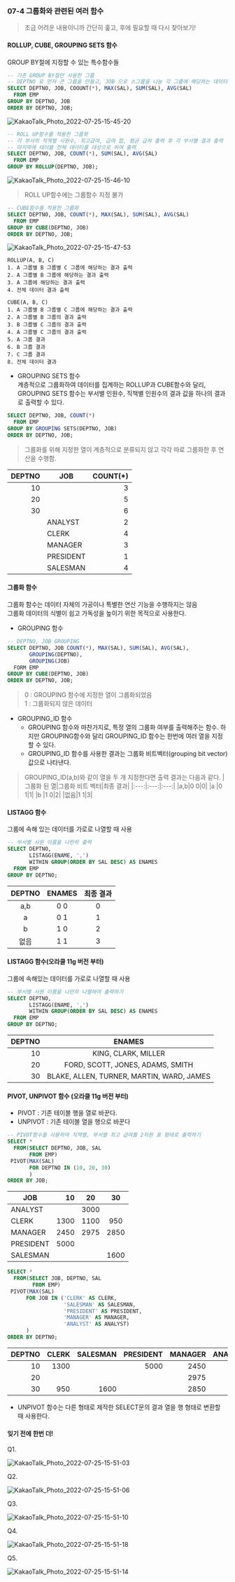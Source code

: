 ### 07-4 그룹화와 관련된 여러 함수
> 조금 어려운 내용이니까 간단히 훑고, 후에 필요할 때 다시 찾아보기!
#### ROLLUP, CUBE, GROUPING SETS 함수
GROUP BY절에 지정할 수 있는 특수함수들
```sql
-- 기존 GROUP BY절만 사용한 그룹
-- DEPTNO 로 먼저 큰 그룹을 만들고, JOB 으로 소그룹을 나눙 각 그룹에 해당하는 데이터 출력
SELECT DEPTNO, JOB, COOUNT(*), MAX(SAL), SUM(SAL), AVG(SAL)
  FROM EMP
GROUP BY DEPTNO, JOB
ORDER BY DEPTNO, JOB;
```
![KakaoTalk_Photo_2022-07-25-15-45-20](https://user-images.githubusercontent.com/96704446/180714813-2066d90a-a326-4d1f-8477-70a0a8d5d957.png)


```sql
-- ROLL UP함수를 적용한 그룹화
-- 각 부서의 직책별 사원수, 최고급여, 급여 합, 평균 급혀 출력 후 각 부서별 결과 출력
-- 마지막에 테이블 전체 데이터를 대상으로 하여 출력
SELECT DEPTNO, JOB, COUNT(*), SUM(SAL), AVG(SAL)
  FROM EMP
GROUP BY ROLLUP(DEPTNO, JOB);
```
![KakaoTalk_Photo_2022-07-25-15-46-10](https://user-images.githubusercontent.com/96704446/180714987-3d85a5f6-b587-402e-ac07-5cb7c25f15cf.png)

> ROLL UP함수에는 그룹함수 지정 불가
```sql
-- CUBE함수를 적용한 그룹화
SELECT DEPTNO, JOB, COUNT(*), MAX(SAL), SUM(SAL), AVG(SAL)
  FROM EMP
GROUP BY CUBE(DEPTNO, JOB)
ORDER BY DEPTNO, JOB;
```
![KakaoTalk_Photo_2022-07-25-15-47-53](https://user-images.githubusercontent.com/96704446/180715210-1d69efe1-b62f-43ce-a1fa-d4cd87d4eec3.png)

```
ROLLUP(A, B, C) 
1. A 그룹별 B 그룹별 C 그룹에 해당하는 결과 출력
2. A 그룹별 B 그룹에 해당하는 결과 출력
3. A 그룹에 해당하는 결과 출력
4. 전체 데이터 결과 출력

CUBE(A, B, C)
1. A 그룹별 B 그룹별 C 그룹에 해당하는 결과 출력
2. A 그룹별 B 그룹의 결과 출력 
3. B 그룹별 C 그룹의 결과 출력
4. A 그룹별 C 그룹의 결과 출력
5. A 그룹 결과
6. B 그룹 결과
7. C 그룹 결과
8. 전체 데이터 결과
```
- GROUPING SETS 함수    
계층적으로 그룹화하여 데이터를 집계하는 ROLLUP과 CUBE함수와 달리, GROUPING SETS 함수는 부서별 인원수, 직책별 인원수의 결과 값을 하나의 결과로 출력할 수 있다. 
```sql
SELECT DEPTNO, JOB, COUNT(*)
  FROM EMP
GROUP BY GROUPING SETS(DEPTNO, JOB)
ORDER BY DEPTNO, JOB;
```
> 그룹화를 위해 지정한 열이 계층적으로 분류되지 않고 각각 따로 그룹화한 후 연산을 수행함.       


|DEPTNO|JOB|COUNT(*)|
|---:|---|----:|
|10||3|
|20||5|
|30||6|
||ANALYST|2|
||CLERK|4|
||MANAGER|3|
||PRESIDENT|1|
||SALESMAN|4|


#### 그룹화 함수
그룹화 함수는 데이터 자체의 가공이나 특별한 연산 기능을 수행하지는 않음     
그룹화 데이터의 식별이 쉽고 가독성을 높이기 위한 목적으로 사용한다.    

- GROUPING 함수
```sql
-- DEPTNO, JOB GROUPING
SELECT DEPTNO, JOB COUNT(*), MAX(SAL), SUM(SAL), AVG(SAL),
       GROUPING(DEPTNO),
       GROUPING(JOB)
  FORM EMP
GROUP BY CUBE(DEPTNO, JOB)
ORDER BY DEPTNO, JOB;
```
> 0 : GROUPING 함수에 지정한 열이 그룹화되었음      
> 1 : 그룹화되지 않은 데이터      

- GROUPING_ID 함수    
  - GROUPING 함수와 마찬가지로, 특정 열의 그룹화 여부를 출력해주는 함수. 하지만 GROUPING함수와 달리 GROUPING_ID 함수는 한번에 여러 열을 지정할 수 있다.     
  - GROUPING_ID 함수를 사용한 결과는 그룹화 비트벡터(grouping bit vector) 값으로 나타낸다.     

> GROUPING_ID(a,b)와 같이 열을 두 개 지정한다면 출력 결과는 다음과 같다.
|그룹화 된 열|그룹화 비트 벡터|최종 결과|
|:---:|:---:|:---:|
|a,b|0 0|0|
|a  |0 1|1|
|b  |1 0|2|
|없음|1 1|3|

#### LISTAGG 함수
그룹에 속해 있는 데이터를 가로로 나열할 때 사용    
```sql
-- 부서별 사원 이름을 나란히 출력
SELECT DEPTNO, 
       LISTAGG(ENAME, ',')
       WITHIN GROUP(ORDER BY SAL DESC) AS ENAMES
  FROM EMP
GROUP BY DEPTNO;
```

|DEPTNO|ENAMES|최종 결과|
|:---:|:---:|:---:|
|a,b|0 0|0|
|a  |0 1|1|
|b  |1 0|2|
|없음|1 1|3|

#### LISTAGG 함수(오라클 11g 버전 부터)
그룹에 속해있는 데이터를 가로로 나열할 때 사용
```SQL
-- 부서별 사원 이름을 나란히 나열하여 출력하기
SELECT DEPTNO,
       LISTAGG(ENAME, ',')
       WITHIN GROUP(ORDER BY SAL DESC) AS ENAMES
  FROM EMP
GROUP BY DEPTNO;
```

|DEPTNO|ENAMES|
|---:|:---:|
|10|KING, CLARK, MILLER|
|20|FORD, SCOTT, JONES, ADAMS, SMITH|
|30|BLAKE, ALLEN, TURNER, MARTIN, WARD, JAMES|

#### PIVOT, UNPIVOT 함수 (오라클 11g 버전 부터)
- PIVOT : 기존 테이블 행을 열로 바꾼다.    
- UNPIVOT : 기존 테이블 열을 행으로 바꾼다
```SQL
-- PIVOT함수를 사용하여 직책별, 부서별 최고 급여를 2차원 표 형태로 출력하기
SELECT *
  FROM(SELECT DEPTNO, JOB, SAL
       FROM EMP)
 PIVOT(MAX(SAL)
       FOR DEPTNO IN (10, 20, 30)
       )
ORDER BY JOB;
```

|JOB|10|20|30|
|--|---:|---|:---:|
|ANALYST||3000||
|CLERK|1300|1100|950|
|MANAGER|2450|2975|2850|
|PRESIDENT|5000|||
|SALESMAN|||1600|

```SQL
SELECT *
  FROM(SELECT JOB, DEPTNO, SAL
        FROM EMP)
 PIVOT(MAX(SAL)
      FOR JOB IN ('CLERK' AS CLERK,
                  'SALESMAN' AS SALESMAN,
                  'PRESIDENT' AS PRESIDENT,
                  'MANAGER' AS MANAGER,
                  'ANALYST' AS ANALYST)
      )
ORDER BY DEPTNO;
```

|DEPTNO|CLERK|SALESMAN|PRESIDENT|MANAGER|ANALYST|
|--:|---:|---:|---:|--:|--:|
|10|1300||5000|2450||
|20||||2975|3000|
|30|950|1600||2850||     

- UNPIVOT 함수는 다른 형태로 제작한 SELECT문의 결과 열을 행 형태로 변환할 때 사용한다.     


#### 잊기 전에 한번 더!
Q1. 

![KakaoTalk_Photo_2022-07-25-15-51-03](https://user-images.githubusercontent.com/96704446/180715989-71302066-2ebc-4665-bea7-d89d6f650694.png)

Q2.

![KakaoTalk_Photo_2022-07-25-15-51-06](https://user-images.githubusercontent.com/96704446/180716305-855a875a-d2e9-4c13-a214-a287b4d9b32d.png)


Q3.

![KakaoTalk_Photo_2022-07-25-15-51-10](https://user-images.githubusercontent.com/96704446/180716344-13be3b9f-ddb1-4bdc-a5a0-1083efdacb5b.png)


Q4.

![KakaoTalk_Photo_2022-07-25-15-51-18](https://user-images.githubusercontent.com/96704446/180716388-2cd40cd5-3508-486d-9ed6-81711010b2a3.png)


Q5.

![KakaoTalk_Photo_2022-07-25-15-51-14](https://user-images.githubusercontent.com/96704446/180716456-953ba946-e6e2-434e-b9f6-6a92e0fe5e88.png)



